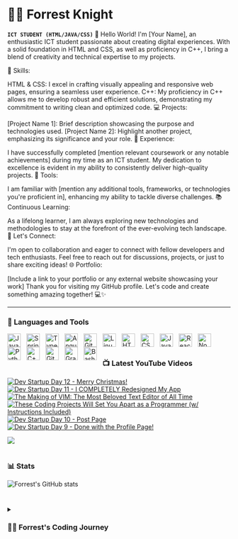 # 🏄‍♂️ Forrest Knight

**`ICT STUDENT (HTML/JAVA/CSS)`**
👋 Hello World! I'm [Your Name], an enthusiastic ICT student passionate about creating digital experiences. With a solid foundation in HTML and CSS, as well as proficiency in C++, I bring a blend of creativity and technical expertise to my projects.

🚀 Skills:

HTML & CSS: I excel in crafting visually appealing and responsive web pages, ensuring a seamless user experience.
C++: My proficiency in C++ allows me to develop robust and efficient solutions, demonstrating my commitment to writing clean and optimized code.
💻 Projects:

[Project Name 1]: Brief description showcasing the purpose and technologies used.
[Project Name 2]: Highlight another project, emphasizing its significance and your role.
🌟 Experience:

I have successfully completed [mention relevant coursework or any notable achievements] during my time as an ICT student.
My dedication to excellence is evident in my ability to consistently deliver high-quality projects.
🔧 Tools:

I am familiar with [mention any additional tools, frameworks, or technologies you're proficient in], enhancing my ability to tackle diverse challenges.
📚 Continuous Learning:

As a lifelong learner, I am always exploring new technologies and methodologies to stay at the forefront of the ever-evolving tech landscape.
🤝 Let's Connect:

I'm open to collaboration and eager to connect with fellow developers and tech enthusiasts. Feel free to reach out for discussions, projects, or just to share exciting ideas!
🌐 Portfolio:

[Include a link to your portfolio or any external website showcasing your work]
Thank you for visiting my GitHub profile. Let's code and create something amazing together! 💻✨

---

### 🧰 Languages and Tools

<img align="left" alt="Java" width="30px" style="padding-right:10px;" src="https://cdn.jsdelivr.net/gh/devicons/devicon/icons/java/java-original.svg"/>
<img align="left" alt="Spring" width="30px" style="padding-right:10px;" src="https://cdn.jsdelivr.net/gh/devicons/devicon/icons/spring/spring-original.svg" />
<img align="left" alt="TypeScript" width="30px" style="padding-right:10px;" src="https://cdn.jsdelivr.net/gh/devicons/devicon/icons/typescript/typescript-plain.svg" />
<img align="left" alt="Angular" width="30px" style="padding-right:10px;" src="https://cdn.jsdelivr.net/gh/devicons/devicon/icons/angularjs/angularjs-plain.svg" />
<img align="left" alt="Git" width="30px" style="padding-right:10px;" src="https://cdn.jsdelivr.net/gh/devicons/devicon/icons/git/git-original.svg" />
<img align="left" alt="Linux" width="30px" style="padding-right:10px;" src="https://cdn.jsdelivr.net/gh/devicons/devicon/icons/linux/linux-original.svg" />
<img align="left" alt="HTML" width="30px" style="padding-right:10px;" src="https://cdn.jsdelivr.net/gh/devicons/devicon/icons/html5/html5-plain.svg" />
<img align="left" alt="CSS" width="30px" style="padding-right:10px;" src="https://cdn.jsdelivr.net/gh/devicons/devicon/icons/css3/css3-plain.svg" />
<img align="left" alt="JavaScript" width="30px" style="padding-right:10px;" src="https://cdn.jsdelivr.net/gh/devicons/devicon/icons/javascript/javascript-plain.svg" />
<img align="left" alt="React" width="30px" style="padding-right:10px;" src="https://cdn.jsdelivr.net/gh/devicons/devicon/icons/react/react-original.svg" />
<img align="left" alt="NodeJS" width="30px" style="padding-right:10px;" src="https://cdn.jsdelivr.net/gh/devicons/devicon/icons/nodejs/nodejs-original.svg" />
<img align="left" alt="Python" width="30px" style="padding-right:10px;" src="https://cdn.jsdelivr.net/gh/devicons/devicon/icons/python/python-plain.svg" />
<img align="left" alt="C++" width="30px" style="padding-right:10px;" src="https://cdn.jsdelivr.net/gh/devicons/devicon/icons/cplusplus/cplusplus-line.svg" />
<img align="left" alt="GitHub" width="30px" style="padding-right:10px;" src="https://cdn.jsdelivr.net/gh/devicons/devicon/icons/github/github-original.svg" />
<img align="left" alt="Gradle" width="30px" style="padding-right:10px;" src="https://cdn.jsdelivr.net/gh/devicons/devicon/icons/gradle/gradle-plain.svg" />
<img align="left" alt="Bash" width="30px" style="padding-right:10px;" src="https://cdn.jsdelivr.net/gh/devicons/devicon/icons/bash/bash-original.svg" />
<br />

#

### 📺 Latest YouTube Videos

<!-- BEGIN YOUTUBE-CARDS -->
[![Dev Startup Day 12 - Merry Christmas!](https://ytcards.demolab.com/?id=s2JSKp95Zaw&title=Dev+Startup+Day+12+-+Merry+Christmas%21&lang=en&timestamp=1703502047&background_color=%230d1117&title_color=%23ffffff&stats_color=%23dedede&max_title_lines=1&width=250&border_radius=5&duration=1489 "Dev Startup Day 12 - Merry Christmas!")](https://www.youtube.com/watch?v=s2JSKp95Zaw)
[![Dev Startup Day 11 - I COMPLETELY Redesigned My App](https://ytcards.demolab.com/?id=UmeDkmGL62Y&title=Dev+Startup+Day+11+-+I+COMPLETELY+Redesigned+My+App&lang=en&timestamp=1702918620&background_color=%230d1117&title_color=%23ffffff&stats_color=%23dedede&max_title_lines=1&width=250&border_radius=5&duration=482 "Dev Startup Day 11 - I COMPLETELY Redesigned My App")](https://www.youtube.com/watch?v=UmeDkmGL62Y)
[![The Making of VIM: The Most Beloved Text Editor of All Time](https://ytcards.demolab.com/?id=c6vjFQBlxvY&title=The+Making+of+VIM%3A+The+Most+Beloved+Text+Editor+of+All+Time&lang=en&timestamp=1701961235&background_color=%230d1117&title_color=%23ffffff&stats_color=%23dedede&max_title_lines=1&width=250&border_radius=5&duration=440 "The Making of VIM: The Most Beloved Text Editor of All Time")](https://www.youtube.com/watch?v=c6vjFQBlxvY)
[![These Coding Projects Will Set You Apart as a Programmer (w/ Instructions Included)](https://ytcards.demolab.com/?id=8XVI_Zrvz3c&title=These+Coding+Projects+Will+Set+You+Apart+as+a+Programmer+%28w%2F+Instructions+Included%29&lang=en&timestamp=1701357302&background_color=%230d1117&title_color=%23ffffff&stats_color=%23dedede&max_title_lines=1&width=250&border_radius=5&duration=1268 "These Coding Projects Will Set You Apart as a Programmer (w/ Instructions Included)")](https://www.youtube.com/watch?v=8XVI_Zrvz3c)
[![Dev Startup Day 10 - Post Page](https://ytcards.demolab.com/?id=YuJ6jEb3bOQ&title=Dev+Startup+Day+10+-+Post+Page&lang=en&timestamp=1700917232&background_color=%230d1117&title_color=%23ffffff&stats_color=%23dedede&max_title_lines=1&width=250&border_radius=5&duration=2132 "Dev Startup Day 10 - Post Page")](https://www.youtube.com/watch?v=YuJ6jEb3bOQ)
[![Dev Startup Day 9 - Done with the Profile Page!](https://ytcards.demolab.com/?id=R-1xJTFknc8&title=Dev+Startup+Day+9+-+Done+with+the+Profile+Page%21&lang=en&timestamp=1700571618&background_color=%230d1117&title_color=%23ffffff&stats_color=%23dedede&max_title_lines=1&width=250&border_radius=5&duration=2857 "Dev Startup Day 9 - Done with the Profile Page!")](https://www.youtube.com/watch?v=R-1xJTFknc8)
<!-- END YOUTUBE-CARDS -->

[<img src="https://custom-icon-badges.demolab.com/badge/-Subscribe%20For%20More-red?style=for-the-badge&logo=video&logoColor=white"/>](https://www.youtube.com/c/fknight?sub_confirmation=1)

#

### 📊 Stats

![Forrest's GitHub stats](https://github-readme-stats.vercel.app/api?username=forrestknight&show_icons=true&theme=gruvbox)

<!-- ![GitHub Streak](https://streak-stats.demolab.com?user=ForrestKnight&theme=gruvbox&border_radius=4.5) -->

#

<details>
 <summary><h3>👨‍💻 Forrest's Coding Journey</h3></summary>
   I started my coding journey as a naive computer science student with a passion to learn everything I could about this programming world - code, unix, linux, theory. And all the while, teaching myself iOS development with a dream to build my own app, but that soon got overshadowed by my desire to excel in Java. A desire that landed me a full-stack software engineering job upon graduation. However, I had another desire I had been pursuing throughout this time - YouTube content creation. I eventually ended up quitting my software engineering job to pursue YouTube full-time, and that has been my focus ever since. But there's something that's always bothered me about my journey - abandoning my dream of building my own app to pursue the safe route, a job. Now I've already taken the leap away from that safety net into this uncomfortable, unexplored world that it being a creator. And it worked out, but again, it became comfortable. It's easier to create a video than go out on a ledge and build my own product. I do have to eat, at the end of the day, but I think it's time. It's time to get uncomfortable again. I have a burning desire to get back on the horse, and fulfill that dream younger me had of building my own app, my own product. And in order to do that, I'll be implmementing a few measures to streamline my YouTube content to focus more time on fulfilling that dream - a dream that I'll be ready to tackle in 2023 due to the measure I'm putting in place now until the end of 2022. Don't wait up, because I'm coming.

[website]: https://fkcodes.com
[youtube]: https://youtube.com/fknight
